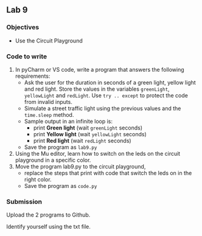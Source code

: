 ## Lab 9

### Objectives

- Use the Circuit Playground

### Code to write

1. In pyCharm or VS code, write a program that answers the following requirements:
   - Ask the user for the duration in seconds of a green light, yellow light and red light. Store the values in the variables `greenLight`, `yellowLight` and `redLight`. Use `try .. except` to protect the code from invalid inputs.
   - Simulate a street traffic light using the previous values and the `time.sleep` method.
   - Sample output in an infinite loop is:
     - print **Green light** (wait `greenLight` seconds)
     - print **Yellow light** (wait `yellowLight` seconds)
     - print **Red light** (wait `redLight` seconds)
   - Save the program as `lab9.py`
2. Using the Mu editor, learn how to switch on the leds on the circuit playground in a specific color.
3. Move the program lab9.py to the circuit playground, 
   - replace the steps that print with code that switch the leds on in the right color.
   - Save the program as `code.py`

### Submission

Upload the 2 programs to Github. 

Identify yourself using the txt file.
